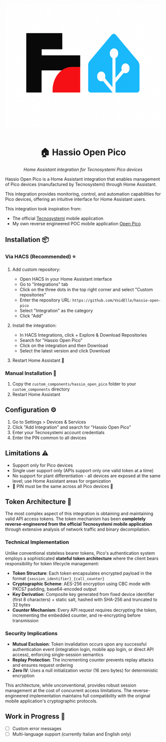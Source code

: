 <div align="center">
  <img src="./assets/logo.png" alt="Logo" height="400">
  <br><br>
  <h1>🏠 Hassio Open Pico</h1>
  <p><em>Home Assistant integration for Tecnosystemi Pico devices</em></p>
</div>


Hassio Open Pico is a Home Assistant integration that enables management of Pico devices (manufactured by Tecnosystemi) through Home Assistant.

This integration provides monitoring, control, and automation capabilities for Pico devices, offering an intuitive interface for Home Assistant users.

This integration took inspiration from:
- The official [Tecnosystemi](https://play.google.com/store/apps/details?id=it.tecnosystemi.TS&hl=it) mobile application
- My own reverse engineered POC mobile application [Open Pico](https://github.com/VoidElle/open-pico-app)

## Installation 📦
### Via HACS (Recommended) ⭐
1. Add custom repository:
   - Open HACS in your Home Assistant interface
    - Go to "Integrations" tab
    - Click on the three dots in the top right corner and select "Custom repositories"
    - Enter the repository URL: `https://github.com/VoidElle/hassio-open-pico`
    - Select "Integration" as the category
    - Click "Add"


2. Install the integration:
   - In HACS Integrations, click + Explore & Download Repositories
   - Search for "Hassio Open Pico"
   - Click on the integration and then Download
   - Select the latest version and click Download


3. Restart Home Assistant 🔄

### Manual Installation 🔧
1. Copy the `custom_components/hassio_open_pico` folder to your `custom_components` directory
2. Restart Home Assistant

## Configuration ⚙️
1. Go to Settings > Devices & Services
2. Click "Add Integration" and search for "Hassio Open Pico"
3. Enter your Tecnosystemi account credentials
4. Enter the PIN common to all devices

## Limitations ⚠️
- Support only for Pico devices
- Single user support only (APIs support only one valid token at a time)
- No support for plant differentiation - all devices are exposed at the same level; use Home Assistant areas for organization
- 🚨 PIN must be the same across all Pico devices 🚨

## Token Architecture 🔐

The most complex aspect of this integration is obtaining and maintaining valid API access tokens. The token mechanism has been **completely reverse-engineered from the official Tecnosystemi mobile application** through extensive analysis of network traffic and binary decompilation.

### Technical Implementation

Unlike conventional stateless bearer tokens, Pico's authentication system employs a sophisticated **stateful token architecture** where the client bears responsibility for token lifecycle management:

- **Token Structure**: Each token encapsulates encrypted payload in the format `{session_identifier}_{call_counter}`
- **Cryptographic Scheme**: AES-256 encryption using CBC mode with PKCS7 padding, base64-encoded output
- **Key Derivation**: Composite key generated from fixed device identifier (first 8 characters) + static salt, hashed with SHA-256 and truncated to 32 bytes
- **Counter Mechanism**: Every API request requires decrypting the token, incrementing the embedded counter, and re-encrypting before transmission

### Security Implications

- **Mutual Exclusion**: Token invalidation occurs upon any successful authentication event (integration login, mobile app login, or direct API access), enforcing single-session semantics
- **Replay Protection**: The incrementing counter prevents replay attacks and ensures request ordering
- **Zero IV**: Uses a null initialization vector (16 zero bytes) for deterministic encryption

This architecture, while unconventional, provides robust session management at the cost of concurrent access limitations. The reverse-engineered implementation maintains full compatibility with the original mobile application's cryptographic protocols.

## Work in Progress 🚧
- [ ] Custom error messages
- [ ] Multi-language support (currently Italian and English only)